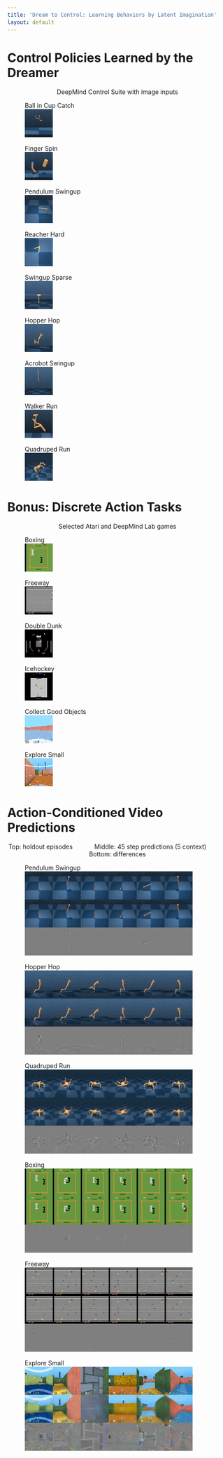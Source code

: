 ```yaml
---
title: 'Dream to Control: Learning Behaviors by Latent Imagination'
layout: default
---
```


# Control Policies Learned by the Dreamer

<center>DeepMind Control Suite with image inputs</center>

<div class="figure-grid">
<figure><figcaption>Ball in Cup Catch</figcaption><img src="/assets/policy/cup.gif" /></figure>
<figure><figcaption>Finger Spin</figcaption><img src="/assets/policy/finger.gif" /></figure>
<figure><figcaption>Pendulum Swingup</figcaption><img src="/assets/policy/pendulum.gif" /></figure>
<figure><figcaption>Reacher Hard</figcaption><img src="/assets/policy/reacher.gif" /></figure>
<figure><figcaption>Swingup Sparse</figcaption><img src="/assets/policy/cartpole.gif" /></figure>
<figure><figcaption>Hopper Hop</figcaption><img src="/assets/policy/hopper.gif" /></figure>
<figure><figcaption>Acrobot Swingup</figcaption><img src="/assets/policy/acrobot.gif" /></figure>
<figure><figcaption>Walker Run</figcaption><img src="/assets/policy/walker.gif" /></figure>
<figure><figcaption>Quadruped Run</figcaption><img src="/assets/policy/quadruped.gif" /></figure>
</div>

# Bonus: Discrete Action Tasks

<center>Selected Atari and DeepMind Lab games</center>

<div class="figure-grid">
<figure><figcaption>Boxing</figcaption><img src="/assets/policy/boxing.gif" /></figure>
<figure><figcaption>Freeway</figcaption><img src="/assets/policy/freeway.gif" /></figure>
<figure><figcaption>Double Dunk</figcaption><img src="/assets/policy/doubledunk.gif" /></figure>
<figure><figcaption>Icehockey</figcaption><img src="/assets/policy/icehockey.gif" /></figure>
<figure><figcaption>Collect Good Objects</figcaption><img src="/assets/policy/collect.gif" /></figure>
<figure><figcaption>Explore Small</figcaption><img src="/assets/policy/explore.gif" /></figure>
</div>

# Action-Conditioned Video Predictions

<center style="margin-bottom: 1em;">
Top: holdout episodes
<span style="display: inline-block; width: 3em;"></span>
Middle: 45 step predictions (5 context)
<span style="display: inline-block; width: 3em;"></span>
Bottom: differences
</center>

<figure><figcaption>Pendulum Swingup</figcaption><img src="/assets/openloop/pendulum.gif" /></figure>
<figure><figcaption>Hopper Hop</figcaption><img src="/assets/openloop/hopper.gif" /></figure>
<figure><figcaption>Quadruped Run</figcaption><img src="/assets/openloop/quadruped.gif" /></figure>
<figure><figcaption>Boxing</figcaption><img src="/assets/openloop/boxing.gif" /></figure>
<figure><figcaption>Freeway</figcaption><img src="/assets/openloop/freeway.gif" /></figure>
<figure><figcaption>Explore Small</figcaption><img src="/assets/openloop/explore.gif" /></figure>

